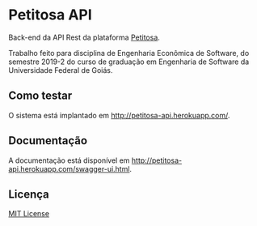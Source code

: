 # Petitosa API
Back-end da API Rest da plataforma [Petitosa](https://github.com/team-crossover/petitosa-web).

Trabalho feito para disciplina de Engenharia Econômica de Software, do semestre 2019-2 do curso de graduação em Engenharia de Software da Universidade Federal de Goiás.

## Como testar
O sistema está implantado em http://petitosa-api.herokuapp.com/.

## Documentação
A documentação está disponível em http://petitosa-api.herokuapp.com/swagger-ui.html.

## Licença
[MIT License](LICENSE)
